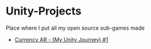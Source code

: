 # Unity-Projects
Place where I put all my open source sub-games made 

<!-- YOUTUBE-PLAY-LIST:START -->
- [Currency AR - &lpar;My Unity Journey&rpar; #1](https://www.youtube.com/watch?v=x9Gu6JUsTMg)
<!-- YOUTUBE-PLAY-LIST:END -->
